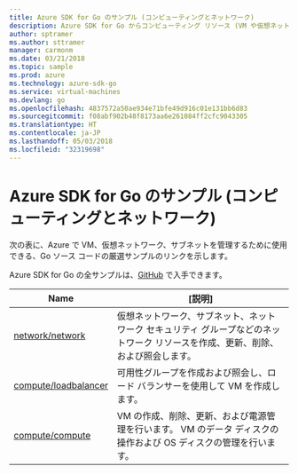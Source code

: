 ```yaml
---
title: Azure SDK for Go のサンプル (コンピューティングとネットワーク)
description: Azure SDK for Go からコンピューティング リソース (VM や仮想ネットワークなど) を操作するための厳選されたサンプルです。
author: sptramer
ms.author: sttramer
manager: carmonm
ms.date: 03/21/2018
ms.topic: sample
ms.prod: azure
ms.technology: azure-sdk-go
ms.service: virtual-machines
ms.devlang: go
ms.openlocfilehash: 4837572a50ae934e71bfe49d916c01e131bb6d83
ms.sourcegitcommit: f08abf902b48f8173aa6e261084ff2cfc9043305
ms.translationtype: HT
ms.contentlocale: ja-JP
ms.lasthandoff: 05/03/2018
ms.locfileid: "32319698"
---
```

# <a name="azure-sdk-for-go-samples-for-compute-and-networking"></a>Azure SDK for Go のサンプル (コンピューティングとネットワーク)

次の表に、Azure で VM、仮想ネットワーク、サブネットを管理するために使用できる、Go ソース コードの厳選サンプルのリンクを示します。 

Azure SDK for Go の全サンプルは、[GitHub](https://github.com/Azure-Samples/azure-sdk-for-go-samples) で入手できます。

| Name | [説明] |
|------|-------------|
| [network/network](https://github.com/Azure-Samples/azure-sdk-for-go-samples/blob/master/network/network.go) | 仮想ネットワーク、サブネット、ネットワーク セキュリティ グループなどのネットワーク リソースを作成、更新、削除、および照会します。 |
| [compute/loadbalancer](https://github.com/Azure-Samples/azure-sdk-for-go-samples/blob/master/compute/loadbalancer.go) | 可用性グループを作成および照会し、ロード バランサーを使用して VM を作成します。 |
| [compute/compute](https://github.com/Azure-Samples/azure-sdk-for-go-samples/blob/master/compute/compute.go) | VM の作成、削除、更新、および電源管理を行います。 VM のデータ ディスクの操作および OS ディスクの管理を行います。 |
